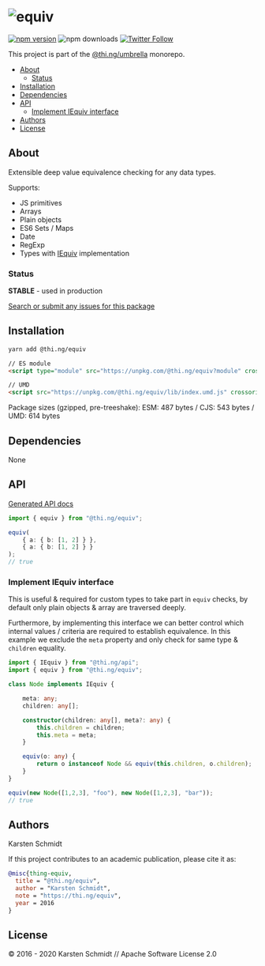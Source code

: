 <!-- This file is generated - DO NOT EDIT! -->

# ![equiv](https://media.thi.ng/umbrella/banners/thing-equiv.svg?bfa4408e)

[![npm version](https://img.shields.io/npm/v/@thi.ng/equiv.svg)](https://www.npmjs.com/package/@thi.ng/equiv)
![npm downloads](https://img.shields.io/npm/dm/@thi.ng/equiv.svg)
[![Twitter Follow](https://img.shields.io/twitter/follow/thing_umbrella.svg?style=flat-square&label=twitter)](https://twitter.com/thing_umbrella)

This project is part of the
[@thi.ng/umbrella](https://github.com/thi-ng/umbrella/) monorepo.

- [About](#about)
  - [Status](#status)
- [Installation](#installation)
- [Dependencies](#dependencies)
- [API](#api)
  - [Implement IEquiv interface](#implement-iequiv-interface)
- [Authors](#authors)
- [License](#license)

## About

Extensible deep value equivalence checking for any data types.

Supports:

- JS primitives
- Arrays
- Plain objects
- ES6 Sets / Maps
- Date
- RegExp
- Types with
  [IEquiv](https://github.com/thi-ng/umbrella/tree/develop/packages/api/src/api/equiv.ts)
  implementation

### Status

**STABLE** - used in production

[Search or submit any issues for this package](https://github.com/thi-ng/umbrella/issues?q=%5Bequiv%5D+in%3Atitle)

## Installation

```bash
yarn add @thi.ng/equiv
```

```html
// ES module
<script type="module" src="https://unpkg.com/@thi.ng/equiv?module" crossorigin></script>

// UMD
<script src="https://unpkg.com/@thi.ng/equiv/lib/index.umd.js" crossorigin></script>
```

Package sizes (gzipped, pre-treeshake): ESM: 487 bytes / CJS: 543 bytes / UMD: 614 bytes

## Dependencies

None

## API

[Generated API docs](https://docs.thi.ng/umbrella/equiv/)

```ts
import { equiv } from "@thi.ng/equiv";

equiv(
    { a: { b: [1, 2] } },
    { a: { b: [1, 2] } }
);
// true
```

### Implement IEquiv interface

This is useful & required for custom types to take part in `equiv`
checks, by default only plain objects & array are traversed deeply.

Furthermore, by implementing this interface we can better control which
internal values / criteria are required to establish equivalence. In
this example we exclude the `meta` property and only check for same type
& `children` equality.

```ts
import { IEquiv } from "@thi.ng/api";
import { equiv } from "@thi.ng/equiv";

class Node implements IEquiv {

    meta: any;
    children: any[];

    constructor(children: any[], meta?: any) {
        this.children = children;
        this.meta = meta;
    }

    equiv(o: any) {
        return o instanceof Node && equiv(this.children, o.children);
    }
}

equiv(new Node([1,2,3], "foo"), new Node([1,2,3], "bar"));
// true
```

## Authors

Karsten Schmidt

If this project contributes to an academic publication, please cite it as:

```bibtex
@misc{thing-equiv,
  title = "@thi.ng/equiv",
  author = "Karsten Schmidt",
  note = "https://thi.ng/equiv",
  year = 2016
}
```

## License

&copy; 2016 - 2020 Karsten Schmidt // Apache Software License 2.0
